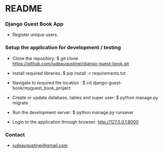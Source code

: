 # README #

### Django Guest Book App ###

* Register unique users.

### Setup the application for development / testing ###

* Clone the repository: $ git clone https://github.com/judeaugustinej/django-guest-book.git

* Install required libraries: $ pip install -r requirements.txt 

* Navigate to required file location : $ cd django-guest-book/myguest_book_project

* Create or update database, tables and super user: $ python manage.py migrate

* Run the development server: $ python manage.py runsever

* Login to the application through browser: http://127.0.0.1:8000

### Contact ###

* judeaugustinej@gmail.com
